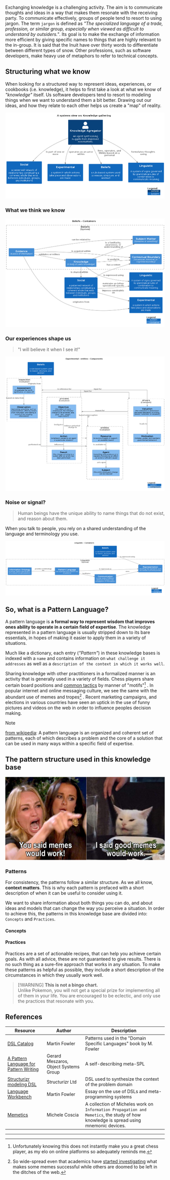 Exchanging knowledge is a challenging activity. The aim is to communicate thoughts and ideas in a way that makes them resonate with the
receiving party. To communicate effectively, groups of people tend to resort to using jargon. The term `jargon` is defined as _"The
specialized language of a trade, profession, or similar group, especially when viewed as difficult to understand by outsiders."_. Its goal
is to make the exchange of information more efficient by giving specific names to things that are highly relevant to the in-group. It is
said that the Inuit have over thirty words to differentiate between different types of snow. Other professions, such as software developers,
make heavy use of metaphors to refer to technical concepts.

## Structuring what we know

When looking for a structured way to represent ideas, experiences, or cookbooks (i.e. knowledge), it helps to first take a look at what we
know of _"knowledge"_ itself. Us software developers tend to resort to modeling things when we want to understand them a bit better. Drawing
out our ideas, and how they relate to each other helps us create a "map" of reality.

![A simplified model of the things we know ><](./knowledge_gathering.png ':size=680')

### What we think we know

![what we think we know ><](./structurizr-BeliefDomain.png ':size=680')

### Our experiences shape us

> "I will believe it when I see it!"

![Experiences influence our beliefs ><](./experimental-entities-Component.png ':size=680')

### Noise or signal?

> Human beings have the unique ability to name things that do not exist, and reason about them.

When you talk to people, you rely on a shared understanding of the language and terminology you use.

![Experiences influence our beliefs ><](./structurizr-LinguisticDomain.png ':size=680')

## So, what is a Pattern Language?

A pattern language is **a formal way to represent wisdom that improves ones ability to operate in a certain field of expertise**. The
knowledge represented in a pattern language is usually stripped down to its bare essentials, in hopes of making it easier to apply them in a
variety of situations.

Much like a dictionary, each entry (_"Pattern"_) in these knowledge bases is indexed with a `name` and contains information
on `what challenge it addresses` as well as a `description of the context in which it works well`.

Sharing knowledge with other practitioners in a formalized manner is an activity that is generally used in a variety of fields. Chess
players share certain board positions and [common tactics](https://chesstempo.com/tactical-motifs) by manner of "motifs"[^1] . In popular
internet and online messaging culture, we see the same with the abundant use of memes and tropes[^2] . Recent marketing campaigns, and
elections in various countries have seen an uptick in the use of funny pictures and videos on the web in order to influence peoples decision
making.

> [!NOTE]
> [from wikipedia](https://en.wikipedia.org/wiki/Pattern_language): A pattern language is an organized and coherent set of patterns, each of
> which describes a problem and the core of a solution that can be used in many ways within a specific field of expertise.

## The pattern structure used in this knowledge base

![memes work ... sometimes >](./meta-meming.png ':size=480')

### Patterns

For consistency, the patterns follow a similar structure.
As we all know, **context matters**. This is why each pattern is prefaced with a short description of
when it can be useful to consider using it.

We want to share information about both things you can do, and about ideas and models that can change the way you perceive a
situation. In order to achieve this, the patterns in this knowledge base are divided into: `Concepts` and `Practices`.

#### Concepts

#### Practices

Practices are a set of actionable recipes, that can help you achieve certain goals.
As with all advice, these are not guaranteed to give results. There is no such thing as a
sure-fire approach that works in any situation. To make these patterns as helpful as possible, they include a short description of the
circumstances in which they usually work well.


> [!WARNING] **This is not a bingo chart.**  
> Unlike Pokemon, you will not get a special prize for implementing all of them in your life.
> You are encouraged to be eclectic, and only use the practices that resonate with you.

## References

| Resource                                                                                                            | Author                                | Description                                                                                                                           |
|---------------------------------------------------------------------------------------------------------------------|---------------------------------------|---------------------------------------------------------------------------------------------------------------------------------------|
| [DSL Catalog](https://www.martinfowler.com/dslCatalog/index.html)                                                   | Martin Fowler                         | Patterns used in the "Domain Specific Languages" book by M. Fowler                                                                    |
| [A Pattern Language for Pattern Writing](https://www.hillside.net/index.php/a-pattern-language-for-pattern-writing) | Gerard Meszaros, Object Systems Group | A self-describing meta-SPL                                                                                                            |
| [Structurizr modeling DSL](https://github.com/structurizr/dsl)                                                      | Structurizr Ltd                       | DSL used to synthesize the context of the problem domain                                                                              |
| [Language Workbench](https://www.martinfowler.com/articles/languageWorkbench.html)                                  | Martin Fowler                         | Essay on the use of DSLs and meta-programming systems                                                                                 |
| [Memetics](https://www.michelecoscia.com/?page_id=2070)                                                             | Michele Coscia                        | A collection of Micheles work on `Information Propagation and Memetics`, the study of how knowledge is spread using mnemonic devices. |

---

[^1]: Unfortunately knowing this does not instantly make you a great chess player, as my elo on online platforms so adequately reminds me.

[^2]: So wide-spread even that academics have [started investigating](https://www.michelecoscia.com/?page_id=2070) what makes some memes
successful while others are doomed to be left in the ditches of the web.
